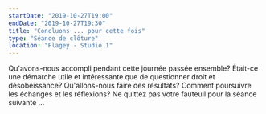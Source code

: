 ```yaml
---
startDate: "2019-10-27T19:00"
endDate: "2019-10-27T19:30"
title: "Concluons ... pour cette fois"
type: "Séance de clôture"
location: "Flagey - Studio 1"
---
```

Qu'avons-nous accompli pendant cette journée passée ensemble? Était-ce une démarche utile et intéressante que de questionner droit et désobéissance? Qu'allons-nous faire des résultats? Comment poursuivre les échanges et les réflexions? Ne quittez pas votre fauteuil pour la séance suivante ...
